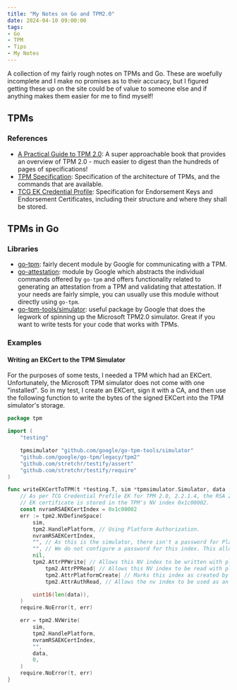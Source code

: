 ```yaml
---
title: "My Notes on Go and TPM2.0"
date: 2024-04-10 09:00:00
tags:
- Go
- TPM
- Tips
- My Notes
---
```


A collection of my fairly rough notes on TPMs and Go. These are woefully incomplete and I make no promises as to their accuracy, but I figured getting these up on the site could be of value to someone else and if anything makes them easier for me to find myself!

## TPMs

### References

- [A Practical Guide to TPM 2.0](https://library.oapen.org/handle/20.500.12657/28157): A super approachable book that provides an overview of TPM 2.0 - much easier to digest than the hundreds of pages of specifications!
- [TPM Specification](https://trustedcomputinggroup.org/resource/tpm-library-specification/): Specification of the architecture of TPMs, and the commands that are available.
- [TCG EK Credential Profile](https://trustedcomputinggroup.org/wp-content/uploads/TCG-EK-Credential-Profile-V-2.5-R2_published.pdf): Specification for Endorsement Keys and Endorsement Certificates, including their structure and where they shall be stored.

## TPMs in Go

### Libraries

- [go-tpm](https://github.com/google/go-tpm): fairly decent module by Google for communicating with a TPM.
- [go-attestation](https://github.com/google/go-attestation): module by Google which abstracts the individual commands offered by `go-tpm` and offers functionality related to generating an attestation from a TPM and validating that attestation. If your needs are fairly simple, you can usually use this module without directly using `go-tpm`.
- [go-tpm-tools/simulator](https://github.com/google/go-tpm-tools/tree/main/simulator): useful package by Google that does the legwork of spinning up the Microsoft TPM2.0 simulator. Great if you want to write tests for your code that works with TPMs.

### Examples

#### Writing an EKCert to the TPM Simulator

For the purposes of some tests, I needed a TPM which had an EKCert. Unfortunately, the Microsoft TPM simulator does not come with one "installed". So in my test, I create an EKCert, sign it with a CA, and then use the following function to write the bytes of the signed EKCert into the TPM simulator's storage.

```go
package tpm

import (
    "testing"

	tpmsimulator "github.com/google/go-tpm-tools/simulator"
	"github.com/google/go-tpm/legacy/tpm2"
    "github.com/stretchr/testify/assert"
	"github.com/stretchr/testify/require"
)

func writeEKCertToTPM(t *testing.T, sim *tpmsimulator.Simulator, data []byte) {
	// As per TCG Credential Profile EK for TPM 2.0, 2.2.1.4, the RSA 2048
	// EK certificate is stored in the TPM's NV index 0x1c00002.
	const nvramRSAEKCertIndex = 0x1c00002
	err := tpm2.NVDefineSpace(
		sim,
		tpm2.HandlePlatform, // Using Platform Authorization.
		nvramRSAEKCertIndex,
		"", // As this is the simulator, there isn't a password for Platform Authorization.
		"", // We do not configure a password for this index. This allows it to be read using the NV index as the auth handle.
		nil,
		tpm2.AttrPPWrite| // Allows this NV index to be written with platform authorization.
			tpm2.AttrPPRead| // Allows this NV index to be read with platform authorization.
			tpm2.AttrPlatformCreate| // Marks this index as created by the Platform
			tpm2.AttrAuthRead, // Allows the nv index to be used as an auth handle to read itself.

		uint16(len(data)),
	)
	require.NoError(t, err)

	err = tpm2.NVWrite(
		sim,
		tpm2.HandlePlatform,
		nvramRSAEKCertIndex,
		"",
		data,
		0,
	)
	require.NoError(t, err)
}
```